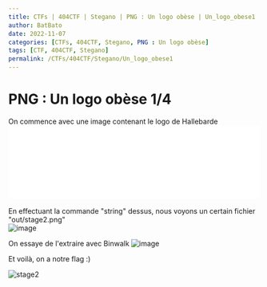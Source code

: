 ```yaml
---
title: CTFs | 404CTF | Stegano | PNG : Un logo obèse | Un_logo_obese1
author: BatBato
date: 2022-11-07
categories: [CTFs, 404CTF, Stegano, PNG : Un logo obèse]
tags: [CTF, 404CTF, Stegano]
permalink: /CTFs/404CTF/Stegano/Un_logo_obese1
---
```


# PNG : Un logo obèse 1/4

On commence avec une image contenant le logo de Hallebarde 
 ![image](https://github.com/Nouman404/404CTF_2022/blob/main/Stegano/steg.png)
 

En effectuant la commande "string" dessus, nous voyons un certain fichier "out/stage2.png"  
 ![image](https://user-images.githubusercontent.com/73934639/174495612-10816276-1bc8-4795-884f-f25163f9a170.png)


 
On essaye de l'extraire avec Binwalk 
 ![image](https://user-images.githubusercontent.com/73934639/174495715-862272a2-042c-4109-8bfa-cb9f47fd78cc.png)


 
Et voilà, on a notre flag :)  

![stage2](https://user-images.githubusercontent.com/73934639/174495794-95dbfa77-4d2f-4bb7-a53d-4a1ea81f1eb4.png)
